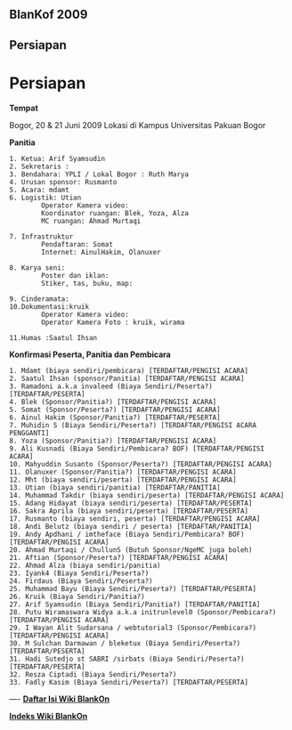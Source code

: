 ## BlanKof 2009 
## Persiapan

# Persiapan

**Tempat**

Bogor, 20 & 21 Juni 2009 
Lokasi di Kampus Universitas Pakuan Bogor


**Panitia**

    1. Ketua: Arif Syamsudin
    2. Sekretaris :
    3. Bendahara: YPLI / Lokal Bogor : Ruth Marya
    4. Urusan sponsor: Rusmanto
    5. Acara: mdamt
    6. Logistik: Utian
            Operator Kamera video:
            Koordinator ruangan: Blek, Yoza, Alza
            MC ruangan: Ahmad Murtaqi 

    7. Infrastruktur
            Pendaftaran: Somat
            Internet: AinulHakim, Olanuxer 

    8. Karya seni:
            Poster dan iklan:
            Stiker, tas, buku, map: 

    9. Cinderamata:
    10.Dokumentasi:kruik
            Operator Kamera video:
            Operator Kamera Foto : kruik, wirama 
            
    11.Humas :Saatul Ihsan 


**Konfirmasi Peserta, Panitia dan Pembicara**

    1. Mdamt (biaya sendiri/pembicara) [TERDAFTAR/PENGISI ACARA]
    2. Saatul Ihsan (sponsor/Panitia) [TERDAFTAR/PENGISI ACARA]
    3. Ramadoni a.k.a invaleed (Biaya Sendiri/Peserta?) [TERDAFTAR/PESERTA]
    4. Blek (Sponsor/Panitia?) [TERDAFTAR/PENGISI ACARA]
    5. Somat (Sponsor/Peserta?) [TERDAFTAR/PENGISI ACARA]
    6. Ainul Hakim (Sponsor/Panitia?) [TERDAFTAR/PESERTA]
    7. Muhidin S (Biaya Sendiri/Peserta?) [TERDAFTAR/PENGISI ACARA PENGGANTI]
    8. Yoza (Sponsor/Panitia?) [TERDAFTAR/PENGISI ACARA]
    9. Ali Kusnadi (Biaya Sendiri/Pembicara? BOF) [TERDAFTAR/PENGISI ACARA]
    10. Mahyuddin Susanto (Sponsor/Peserta?) [TERDAFTAR/PENGISI ACARA]
    11. Olanuxer (Sponsor/Panitia?) [TERDAFTAR/PENGISI ACARA]
    12. Mht (biaya sendiri/peserta) [TERDAFTAR/PENGISI ACARA]
    13. Utian (biaya sendiri/panitia) [TERDAFTAR/PANITIA]
    14. Muhammad Takdir (biaya sendiri/peserta) [TERDAFTAR/PENGISI ACARA]
    15. Adang Hidayat (biaya sendiri/peserta) [TERDAFTAR/PESERTA]
    16. Sakra Aprila (biaya sendiri/peserta) [TERDAFTAR/PESERTA]
    17. Rusmanto (biaya sendiri, peserta) [TERDAFTAR/PENGISI ACARA]
    18. Andi Belutz (biaya sendiri / peserta) [TERDAFTAR/PANITIA]
    19. Andy Apdhani / imtheface (Biaya Sendiri/Pembicara? BOF)[TERDAFTAR/PENGISI ACARA]
    20. Ahmad Murtaqi / ChullunS (Butuh Sponsor/NgeMC juga boleh)
    21. Aftian (Sponsor/Peserta?) [TERDAFTAR/PENGISI ACARA]
    22. Ahmad Alza (biaya sendiri/panitia)
    23. Iyank4 (Biaya Sendiri/Peserta?)
    24. Firdaus (Biaya Sendiri/Peserta?)
    25. Muhammad Bayu (Biaya Sendiri/Peserta?) [TERDAFTAR/PESERTA]
    26. Kruik (Biaya Sendiri/Panitia?) 
    27. Arif Syamsudin (Biaya Sendiri/Panitia?) [TERDAFTAR/PANITIA]
    28. Putu Wiramaswara Widya a.k.a initrunlevel0 (Sponsor/Pembicara?) [TERDAFTAR/PENGISI ACARA]
    29. I Wayan Alit Sudarsana / webtutorial3 (Sponsor/Pembicara?) [TERDAFTAR/PENGISI ACARA]
    30. M Sulchan Darmawan / bleketux (Biaya Sendiri/Peserta?) [TERDAFTAR/PESERTA]
    31. Hadi Sutedjo st SABRI /sirbats (Biaya Sendiri/Peserta?) [TERDAFTAR/PESERTA]
    32. Resza Ciptadi (Biaya Sendiri/Peserta?)
    33. Fadly Kasim (Biaya Sendiri/Peserta?) [TERDAFTAR/PESERTA] 

—-
[**Daftar Isi Wiki BlankOn**](/DaftarIsi/README.md)
 
[**Indeks Wiki BlankOn**](/Indeks.md)



